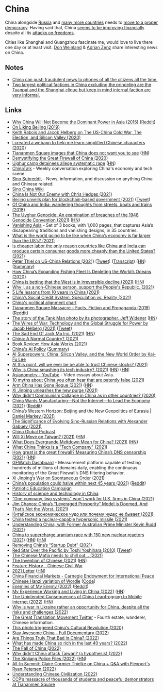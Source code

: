 # China

China alongside [Russia](russia.md) and [many more countries](https://worldpopulationreview.com/country-rankings/dictatorship-countries) needs to [move to a proper democracy](https://www.reddit.com/r/China/comments/u7weif/xi_jinping_must_step_down_dissatisfaction_with_xi/). Having said that, China [seems to be improving financially](https://www.reddit.com/r/AskEconomics/comments/ug1czj/what_has_made_china_so_rich_in_the_last_40_years/) despite all its [attacks on freedoms](https://twitter.com/adrianzenz/status/1528989272031772672).

Cities like Shanghai and Guangzhou fascinate me, would love to live there one day or at least visit. [Don Weinland](https://twitter.com/donweinland) & [Adrian Zenz](https://twitter.com/adrianzenz) share interesting news on China.

## Notes

- [China can push fraudulent news to phones of all the citizens all the time.](https://www.youtube.com/watch?v=x0CjXkb99Z4)
- [Two largest political factions in China excluding the princeling are the Tuanpai and the Shanghai clique but keep in mind internal faction are very informal.](https://www.reddit.com/r/worldnews/comments/qhazu9/taiwans_president_says_the_threat_from_china_is/hicmtbk/)

## Links

- [Why China Will Not Become the Dominant Power in Asia (2015)](https://www.youtube.com/watch?v=_AvNT3vyzr0) ([Reddit](https://www.reddit.com/r/geopolitics/comments/4benkx/why_china_will_not_become_the_dominant_power_in/))
- [On Liking Beijing (2019)](https://www.tbray.org/ongoing/When/201x/2019/04/15/Liking-Beijing)
- [Keith Rabois and Jacob Helberg on The US-China Cold War, The Election, and Silicon Valley (2020)](https://overcast.fm/+LDKeqv_LA)
- [I created a webapp to help me learn simplified Chinese characters (2020)](https://www.thomasvanderberg.nl/blog/cn-hanzi/)
- [Tiananmen Square images that China does not want you to see](https://www.gettyimages.co.jp/%E5%86%99%E7%9C%9F/tiananmen-square?phrase=tiananmen%20square&sort=mostpopular) ([HN](https://news.ycombinator.com/item?id=25454830))
- [Demystifying the Great Firewall of China (2020)](https://medium.com/mobile-asia/demystifying-the-great-firewall-of-china-22f4a97550cc)
- [Uighur camp detainees allege systematic rape](https://www.bbc.com/news/world-asia-china-55794071) ([HN](https://news.ycombinator.com/item?id=26009586))
- [ChinaTalk](https://chinatalkshow.libsyn.com/) - Weekly conversation exploring China's economy and tech scene.
- [Sino Subreddit](https://www.reddit.com/r/Sino/) - News, information, and discussion on anything China and Chinese related.
- [Sino China Wiki](https://www.reddit.com/r/Sino/wiki/index)
- [China Is Not Our Enemy with Chris Hedges (2021)](https://www.youtube.com/watch?v=l4sVSdY7FHg)
- [Beijing unveils plan for blockchain-based government (2021)](https://technode.com/2020/07/16/beijing-unveils-plan-for-blockchain-based-government/) ([Tweet](https://twitter.com/balajis/status/1283979539337449473))
- [Of China and India: wandering thoughts from streets, boats and trains (2018)](https://yawningbread.wordpress.com/2018/01/16/of-china-and-india-wandering-thoughts-from-streets-boats-and-trains/)
- [The Uyghur Genocide: An examination of breaches of the 1948 Genocide Convention (2021)](https://newlinesinstitute.org/uyghurs/the-uyghur-genocide-an-examination-of-chinas-breaches-of-the-1948-genocide-convention/) ([HN](https://news.ycombinator.com/item?id=26401715))
- [Vanishing Asia](https://www.kickstarter.com/projects/kk-org/vanishing-asia) - Set of 3 books, with 1,000 pages, that captures Asia’s disappearing traditions and vanishing designs, in 35 countries.
- [What is the world going to be like when China’s economy is far larger than the US’s? (2021)](https://www.reddit.com/r/geopolitics/comments/mfghjh/what_is_the_world_going_to_be_like_when_chinas/)
- [Is cheaper labor the only reason countries like China and India can produce certain consumer goods more cheaply than the United States? (2021)](https://www.reddit.com/r/AskEconomics/comments/mgvpea/is_cheaper_labor_the_only_reason_countries_like/)
- [Peter Thiel on US-China Relations (2021)](https://www.youtube.com/watch?v=SJcKWtiFzIY) ([Tweet](https://twitter.com/wolfejosh/status/1379989909583360002)) ([Transcript](https://nixonseminar.com/2021/04/the-nixon-seminar-april-6-2021-transcript/)) ([HN](https://news.ycombinator.com/item?id=26738934)) ([Summary](https://twitter.com/rohunjauhar/status/1380596505782915072))
- [How China’s Expanding Fishing Fleet Is Depleting the World’s Oceans (2020)](https://e360.yale.edu/features/how-chinas-expanding-fishing-fleet-is-depleting-worlds-oceans)
- [China is betting that the West is in irreversible decline (2021)](https://www.economist.com/china/2021/04/03/china-is-betting-that-the-west-is-in-irreversible-decline) ([HN](https://news.ycombinator.com/item?id=26793337))
- [Why I, as a non-Chinese person, support the People's Republic. (2021)](https://www.reddit.com/r/Sino/comments/lecrok/why_i_as_a_nonchinese_person_support_the_peoples/)
- [5 Life lessons from 10 years in China (2021)](https://www.youtube.com/watch?v=vAcoaOr4qqY)
- [China’s Social Credit System: Speculation vs. Reality (2021)](https://thediplomat.com/2021/03/chinas-social-credit-system-speculation-vs-reality/)
- [China's political alignment chart](https://twitter.com/balajis/status/1398661987614089216)
- [Tiananmen Square Massacre – Facts, Fiction and Propaganda (2019)](https://worldaffairs.blog/2019/06/02/tiananmen-square-massacre-facts-fiction-and-propaganda/amp/) ([Reddit](https://www.reddit.com/r/Sino/comments/gwbpvo/tiananmen_square_massacre_facts_fiction_and/))
- [The story of the Tank Man photo by its photographer, Jeff Widener](http://www.jeffwidener.com/stories/2016/09/tankman/) ([HN](https://news.ycombinator.com/item?id=27396783))
- [The Wires of War: Technology and the Global Struggle for Power by Jacob Helberg (2021)](https://www.goodreads.com/book/show/56898159-the-wires-of-war) ([Tweet](https://twitter.com/maccaw/status/1401936733248397312))
- [The Sad End Of Jack Ma Inc. (2021)](https://www.forbes.com/sites/georgecalhoun/2021/06/07/the-sad-end-of-jack-ma-inc/) ([HN](https://news.ycombinator.com/item?id=27448998))
- [China: A Normal Country? (2021)](https://diff.substack.com/p/a-normal-country)
- [Book Review: How Asia Works (2021)](https://astralcodexten.substack.com/p/book-review-how-asia-works)
- [China's AI Policy](https://futureoflife.org/ai-policy-china/) ([Summary](https://www.reddit.com/r/geopolitics/comments/onu1sg/why_does_xi_jinping_insist_on_continuing_to_poke/h5ubqo9))
- [AI Superpowers: China, Silicon Valley, and the New World Order by Kai-Fu Lee](https://www.goodreads.com/book/show/38242135-ai-superpowers)
- [At this point, will we ever be be able to trust Chinese stocks? (2021)](https://www.reddit.com/r/stocks/comments/oqbe3d/at_this_point_will_we_ever_be_be_able_to_trust/)
- [Why is China smashing its tech industry? (2021)](https://noahpinion.substack.com/p/why-is-china-smashing-its-tech-industry) ([HN](https://news.ycombinator.com/item?id=27949019)) ([HN](https://news.ycombinator.com/item?id=28036847))
- [Asianometry - YouTube](https://www.youtube.com/c/Asianometry/featured) - Video essays about Asia.
- [10 myths about China you often hear that are patently false (2021)](https://twitter.com/RealNatashaChe/status/1413513292195057672)
- [Arm China Has Gone Rogue (2021)](https://semianalysis.substack.com/p/the-semiconductor-heist-of-the-century) ([HN](https://news.ycombinator.com/item?id=28329731))
- [Xi Jinping unleashes the new purge (2021)](https://www.youtube.com/watch?v=-EPJt-a4Nb8)
- [Why didn't Communism Collapse in China as in other countries? (2020)](https://www.youtube.com/watch?v=JRcckYRWSVU)
- [China Wants Manufacturing—Not the Internet—to Lead the Economy (2021)](https://www.wsj.com/articles/china-wants-manufacturingnot-the-internetto-lead-the-economy-11628078155) ([Reddit](https://www.reddit.com/r/geopolitics/comments/pflrx1/china_wants_manufacturingnot_the_internetto_lead/))
- [China’s Western Horizon: Beijing and the New Geopolitics of Eurasia | Daniel Markey (2021)](https://overcast.fm/+bbjkoyP9c)
- [The Significance of Evolving Sino-Russian Relations with Alexander Gabuev (2021)](https://china-global.simplecast.com/episodes/the-significance-of-evolving-sino-russian-relations-with-alexander-gabuev)
- [China Global Podcast](https://china-global.simplecast.com/)
- [Will Xi Move on Taiwan? (2021)](https://asia.nikkei.com/Spotlight/20-years-after-9-11/Will-Xi-move-on-Taiwan-History-warns-he-might-Niall-Ferguson) ([HN](https://news.ycombinator.com/item?id=28544904))
- [What Does Evergrande Meltdown Mean for China? (2021)](https://carnegieendowment.org/chinafinancialmarkets/85391) ([HN](https://news.ycombinator.com/item?id=28628874))
- [What China Thinks is a "Tech Company" (2021)](https://www.youtube.com/watch?v=5tiyNS6-R0A)
- [How great is the great firewall? Measuring China’s DNS censorship (2021)](https://www.usenix.org/system/files/sec21-hoang.pdf) ([HN](https://news.ycombinator.com/item?id=28658089))
- [GFWatch Dashboard](https://gfwatch.org/) - Measurement platform capable of testing hundreds of millions of domains daily, enabling the continuous monitoring of the Great Firewallʼs DNS filtering behavior.
- [Xi Jinping’s War on Spontaneous Order (2021)](https://scholars-stage.org/xi-jinpings-war-on-spontaneous-order/)
- [China’s population could halve within next 45 years (2021)](https://www.scmp.com/news/china/science/article/3150699/chinas-population-could-halve-within-next-45-years-new-study) ([Reddit](https://www.reddit.com/r/worldnews/comments/pyv2a2/chinas_population_could_halve_within_next_45_years/))
- [Patriotic Education Campaign](https://en.wikipedia.org/wiki/Patriotic_Education_Campaign)
- [History of science and technology in China](https://en.wikipedia.org/wiki/History_of_science_and_technology_in_China)
- ["One company, two systems" won't work for U.S. firms in China (2021)](https://www.axios.com/interview-jacob-helberg-on-us-tech-companies-and-china-3ec0b5f3-8cbe-4607-a956-0f873582fc86.html)
- [Jim Chanos: China’s “Leveraged Prosperity” Model is Doomed. And That’s Not the Worst. (2021)](https://www.ineteconomics.org/perspectives/blog/jim-chanos-chinas-leveraged-prosperity-model-is-doomed-and-thats-not-the-worst)
- [Китайское экономическое чудо или почему чудес не бывает (2021)](https://www.youtube.com/watch?v=MwjbT844gNs)
- [China tested a nuclear-capable hypersonic missile (2021)](https://www.reddit.com/r/worldnews/comments/q9kv2u/china_tested_a_nuclearcapable_hypersonic_missile/)
- [Understanding China, with Former Australian Prime Minister Kevin Rudd (2021)](https://www.youtube.com/watch?v=gYR92KjKxm8)
- [China to supercharge uranium race with 150 new nuclear reactors (2021)](https://twitter.com/balajis/status/1455870589244088326) ([HN](https://news.ycombinator.com/item?id=29094422)) ([HN](https://news.ycombinator.com/item?id=29151741))
- [Removing China’s “Startup Debt” (2021)](https://interconnected.blog/removing-china-startup-debt/)
- [Red Star Over the Pacific by Toshi Yoshihara (2010)](https://www.goodreads.com/book/show/8313321-red-star-over-the-pacific) ([Tweet](https://twitter.com/rabois/status/1462153717201911809))
- [The Chinese Mafia needs to chill out... (2021)](https://www.youtube.com/watch?v=Uf-9EwLiSPI)
- [The Invention of Chinese (2021)](https://www.historytoday.com/archive/feature/invention-chinese) ([HN](https://news.ycombinator.com/item?id=29516272))
- [Feature History - Chinese Civil War](https://www.youtube.com/watch?v=jJr3KVM3lBo)
- [2021 Letter](https://danwang.co/2021-letter/) ([HN](https://news.ycombinator.com/item?id=29759309))
- [China Financial Markets - Carnegie Endowment for International Peace](https://carnegieendowment.org/chinafinancialmarkets)
- [Chinese Hanzi variation of Wordle](https://handle.antfu.me/) ([Code](https://github.com/antfu/handle))
- [Enemies of My Enemy (2022)](https://www.foreignaffairs.com/articles/2021-02-14/china-new-world-order-enemies-my-enemy) ([Reddit](https://www.reddit.com/r/geopolitics/comments/sse3sr/enemies_of_my_enemy_how_fear_of_china_is_forging/))
- [My Experience Working and Living in China (2022)](https://frankzliu.com/blog/my-experience-living-and-working-in-china-part-i) ([HN](https://news.ycombinator.com/item?id=30624579))
- [The Unintended Consequences of China Leapfrogging to Mobile Internet (2022)](https://yiqinfu.github.io/posts/walled-gardens-china/) ([HN](https://news.ycombinator.com/item?id=30866438))
- [Why is war in Ukraine rather an opportunity for China, despite all the risks and challenges (2022)](https://twitter.com/AlexGabuev/status/1514172721873276933)
- [The Great Translation Movement Twitter](https://twitter.com/TGTM_Official) - Fourth estate, wanderer, Chinese information.
- [This photo triggered China's Cultural Revolution (2020)](https://www.youtube.com/watch?v=kXByOrRrO7c)
- [Stay Awesome China - Full Documentary (2022)](https://www.youtube.com/watch?v=mSie5A3LWgI)
- [Are Things Truly That Bad In China? (2022)](https://www.reddit.com/r/China/comments/ubl5qa/are_things_truly_that_bad_in_china/)
- [What has made China so rich in the last 40 years? (2022)](https://www.reddit.com/r/AskEconomics/comments/ug1czj/what_has_made_china_so_rich_in_the_last_40_years/)
- [The Fall of China (2022)](https://www.youtube.com/watch?v=OmKFt68sqQw)
- [Why didn't China attack Taiwan? (a hypothesis) (2022)](https://twitter.com/kamilkazani/status/1528407233658249219)
- [The Xinjiang Police Files (2022)](https://www.xinjiangpolicefiles.org/) ([HN](https://news.ycombinator.com/item?id=31488436))
- [All-In Summit: Claire Cormier Thielke on China + Q&A with Flexport's Ryan Petersen (2022)](https://www.youtube.com/watch?v=dTF-KtYWl5Q)
- [Understanding Chinese Civilization (2022)](https://www.youtube.com/watch?v=Kf8XIxX7NEs)
- [CCP’s massacre of thousands of students and peaceful demonstrators at Tiananmen Square](https://twitter.com/gladstein/status/1532854301298569217)